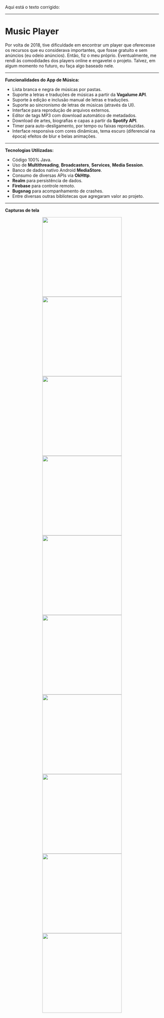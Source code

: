 Aqui está o texto corrigido:

---

# **Music Player**

Por volta de 2018, tive dificuldade em encontrar um player que oferecesse os recursos que eu considerava importantes, que fosse gratuito e sem anúncios (eu odeio anúncios). Então, fiz o meu próprio. Eventualmente, me rendi às comodidades dos players online e engavetei o projeto. Talvez, em algum momento no futuro, eu faça algo baseado nele.

---

**Funcionalidades do App de Música:**

- Lista branca e negra de músicas por pastas.
- Suporte a letras e traduções de músicas a partir da **Vagalume API**.
- Suporte à edição e inclusão manual de letras e traduções.
- Suporte ao sincronismo de letras de músicas (através da UI).
- Interface para reprodução de arquivos externos.
- Editor de tags MP3 com download automático de metadados.
- Download de artes, biografias e capas a partir da **Spotify API**.
- Timer para auto-desligamento, por tempo ou faixas reproduzidas.
- Interface responsiva com cores dinâmicas, tema escuro (diferencial na época) efeitos de blur e belas animações.

---

**Tecnologias Utilizadas:**

- Código 100% Java.
- Uso de **Multithreading**, **Broadcasters**, **Services**, **Media Session**.
- Banco de dados nativo Android **MediaStore**.
- Consumo de diversas APIs via **OkHttp**.
- **Realm** para persistência de dados.
- **Firebase** para controle remoto.
- **Bugsnag** para acompanhamento de crashes.
- Entre diversas outras bibliotecas que agregaram valor ao projeto.

---

**Capturas de tela**

<p align="center">
<img src="https://github.com/user-attachments/assets/e9413317-5c8e-4518-b59a-cb5c7d823ecb" width="260">
<img src="https://github.com/user-attachments/assets/c1c60fd4-7f94-42c5-af87-878ee49b734e" width="260">
<img src="https://github.com/user-attachments/assets/bf9d6a26-1a04-4371-a354-8220a4cc3ee0" width="260">
<img src="https://github.com/user-attachments/assets/d3e5d216-d17f-45bd-bfc9-cd0e5d1dc507" width="260">
<img src="https://github.com/user-attachments/assets/cbe9ba04-fc0b-4504-9ba9-d0a217a7dd71" width="260">
<img src="https://github.com/user-attachments/assets/4200c522-5e34-44bf-8808-cd2af9a5c8a9" width="260">
<img src="https://github.com/user-attachments/assets/a816af50-098e-45cf-b79d-94cbc78c47ae" width="260">
<img src="https://github.com/user-attachments/assets/7df497c7-f5be-4fae-8736-88cd868bec79" width="260">
<img src="https://github.com/user-attachments/assets/b874cf07-2ede-456d-952b-f32873d1cfce" width="260">
<img src="https://github.com/user-attachments/assets/e9e4878c-601d-4a5e-a6ce-660b158e4d4d" width="260">
</p>



